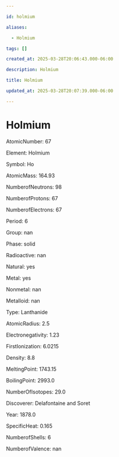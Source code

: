 ```yaml
---

id: holmium

aliases:

  - Holmium

tags: []

created_at: 2025-03-28T20:06:43.000-06:00

description: Holmium

title: Holmium

updated_at: 2025-03-28T20:07:39.000-06:00

---
```




# Holmium

AtomicNumber: 67

Element: Holmium

Symbol: Ho

AtomicMass: 164.93

NumberofNeutrons: 98

NumberofProtons: 67

NumberofElectrons: 67

Period: 6

Group: nan

Phase: solid

Radioactive: nan

Natural: yes

Metal: yes

Nonmetal: nan

Metalloid: nan

Type: Lanthanide

AtomicRadius: 2.5

Electronegativity: 1.23

FirstIonization: 6.0215

Density: 8.8

MeltingPoint: 1743.15

BoilingPoint: 2993.0

NumberOfIsotopes: 29.0

Discoverer: Delafontaine and Soret

Year: 1878.0

SpecificHeat: 0.165

NumberofShells: 6

NumberofValence: nan

